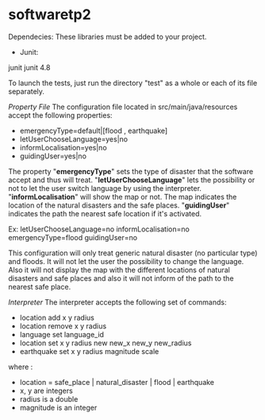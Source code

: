 # softwaretp2
Dependecies:
These libraries must be added to your project. 
- Junit: 
<dependency>
    <groupId>junit</groupId>
    <artifactId>junit</artifactId>
    <version>4.8</version>
</dependency>


To launch the tests, just run the directory "test" as a whole or each of its file separately.

*Property File*
The configuration file located in src/main/java/resources accept the following properties:
- emergencyType=default|[flood , earthquake]
- letUserChooseLanguage=yes|no
- informLocalisation=yes|no
- guidingUser=yes|no

The property "**emergencyType**" sets the type of disaster that the software accept and thus will treat. "**letUserChooseLanguage**" lets the possibility or not to let the user switch language by using the interpreter. "**informLocalisation**" will show the map or not. The map indicates the location of the natural disasters and the safe places. "**guidingUser**" indicates the path the nearest safe location if it's activated.

Ex:
letUserChooseLanguage=no 
informLocalisation=no 
emergencyType=flood
guidingUser=no 

This configuration will only treat generic natural disaster (no particular type) and floods. It will not let the user the possibility to change the language. Also it will not display the map with the different locations of natural disasters and safe places and also it will not inform of the path to the nearest safe place.

*Interpreter*
The interpreter accepts the following set of commands:
- location add x y radius 
- location remove x y radius
- language set language_id
- location set x y radius new new_x new_y new_radius
- earthquake set x y radius magnitude scale

where :
- location = safe_place | natural_disaster |  flood | earthquake
- x, y are integers
- radius is a double
- magnitude is an integer


